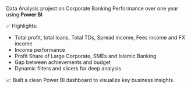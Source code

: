 Data Analysis project on Corporate Banking Performance over one year using **Power BI**

✅ Highlights:
- Total profit, total loans, Total TDs, Spread income, Fees income and FX income
- Income performance
- Profit Share of Large Corporate, SMEs and Islamic Banking
- Gap between achievements and budget
- Dynamic filters and slicers for deep analysis


📈 Built a clean Power BI dashboard to visualize key business insights.
